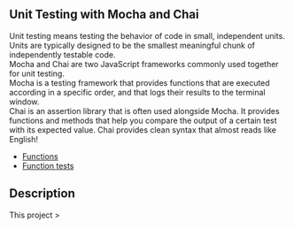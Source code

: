 ## Unit Testing with Mocha and Chai
<p>Unit testing means testing the behavior of code in small, independent units.<br> 
Units are typically designed to be the smallest meaningful chunk of independently testable code. <br>
Mocha and Chai are two JavaScript frameworks commonly used together for unit testing.<br>
Mocha is a testing framework that provides functions that are executed according in a specific order, 
and that logs their results to the terminal window.<br>
Chai is an assertion library that is often used alongside Mocha. It provides functions and methods that help you compare the output of a certain test with its expected value. 
Chai provides clean syntax that almost reads like English!
</p>

* [Functions](index.js)
* [Function tests](test/index.spec.js)

## Description

<body> 
This project 









</body>>
